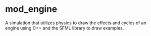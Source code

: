 # mod_engine

A simulation that utilizes physics to draw the effects and cycles of an engine using C++ and the SFML library to draw examples. 

